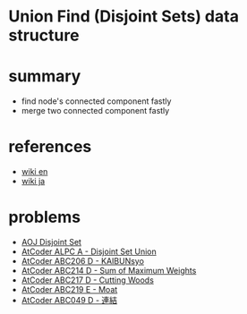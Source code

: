# Union Find (Disjoint Sets) data structure


# summary
- find node's connected component fastly
- merge two connected component fastly


# references
- [wiki en](https://en.wikipedia.org/wiki/Disjoint-set_data_structure)
- [wiki ja](https://ja.wikipedia.org/wiki/%E7%B4%A0%E9%9B%86%E5%90%88%E3%83%87%E3%83%BC%E3%82%BF%E6%A7%8B%E9%80%A0)



# problems 
- [AOJ Disjoint Set](https://onlinejudge.u-aizu.ac.jp/courses/library/3/DSL/1/DSL_1_A)
- [AtCoder ALPC A - Disjoint Set Union](https://atcoder.jp/contests/practice2/tasks/practice2_a)
- [AtCoder ABC206 D - KAIBUNsyo](https://atcoder.jp/contests/abc206/tasks/abc206_d)
- [AtCoder ABC214 D - Sum of Maximum Weights](https://atcoder.jp/contests/abc214/tasks/abc214_d)
- [AtCoder ABC217 D - Cutting Woods](https://atcoder.jp/contests/abc217/tasks/abc217_d)
- [AtCoder ABC219 E - Moat](https://atcoder.jp/contests/abc219/tasks/abc219_e)
- [AtCoder ABC049 D - 連結](https://atcoder.jp/contests/abc049/tasks/arc065_b)